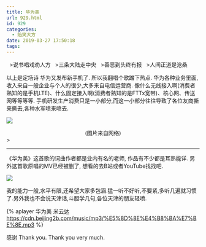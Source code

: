 ```yaml
---
title: 华为美
url: 929.html
id: 929
categories:
  - 贻笑大方
date: 2019-03-27 17:50:18
tags:
---
```


  >说书唱戏劝人方
  >三条大陆走中央
  >善恶到头终有报 
  >人间正道是沧桑

 <!-- more -->

以上是定场诗 华为又发布新手机了. 所以我翻唱个歌蹭下热点. 华为各种业务里面,收入来自一般企业与个人的很少,大多来自电信运营商. 像什么无线接入啊(消费者熟知的是手机LTE)、什么固定接入啊(消费者熟知的是FTTx宽带)、核心网、传送网等等等等. 手机研发生产消费只是一小部分,而这一小部分往往导致了各位友商撕来撕去,各种水军喷来喷去.

 ![](https://cdn.beijing2b.com/image/jpg/7Q5-jr3yK2rT1kSem-f5.jpg)

<center>(图片来自网络)</center>>

* * *

《华为美》这首歌的词曲作者都是业内有名的老师, 作品有不少都是耳熟能详. 另外这首歌原唱的MV已经被删了, 想看的去B站或者YouTube找找吧.

![](https://cdn.beijing2b.com//image/png/d_Jw-htptaqf3063501.png)

我的能力一般,水平有限,还希望大家多包涵.猛一听不好听,不要紧,多听几遍就习惯了.另外我也不会说天津话,斗胆学几句,各位天津的朋友轻喷.

 {% aplayer 华为美 米云达 https://cdn.beijing2b.com/music/mp3/%E5%8D%8E%E4%B8%BA%E7%BE%8E.mp3 %}

感谢 Thank you. Thank you very much.